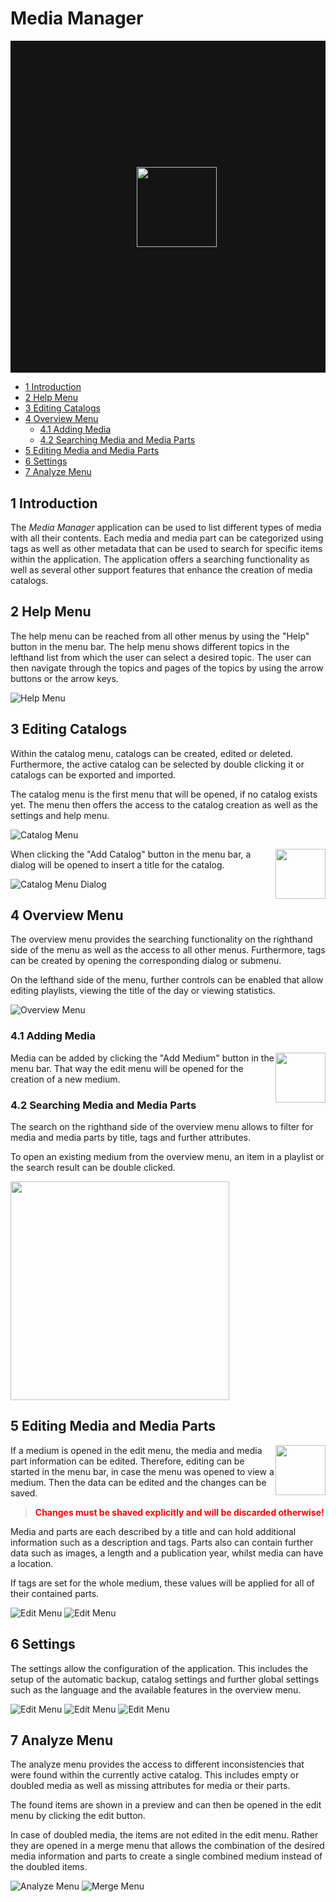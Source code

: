 # Media Manager

<div style="background: #141414;" width="100%" height="640px">
  <img style="margin: 40%; padding-right: 64px" src="./styles/app_icon/icon.png" height="128px"/>
</div>

<div style="page-break-after: always;"></div>

- [1 Introduction](#1-introduction)
- [2 Help Menu](#2-help-menu)
- [3 Editing Catalogs](#3-editing-catalogs)
- [4 Overview Menu](#4-overview-menu)
  - [4.1 Adding Media](#41-adding-media)
  - [4.2 Searching Media and Media Parts](#42-searching-media-and-media-parts)
- [5 Editing Media and Media Parts](#5-editing-media-and-media-parts)
- [6 Settings](#6-settings)
- [7 Analyze Menu](#7-analyze-menu)

## 1 Introduction

The _Media Manager_ application can be used to list different types of media with all their contents. Each media and media part can be categorized using tags as well as other metadata that can be used to search for specific items within the application. The application offers a searching functionality as well as several other support features that enhance the creation of media catalogs.

## 2 Help Menu

The help menu can be reached from all other menus by using the "Help" button in the menu bar. The help menu shows different topics in the lefthand list from which the user can select a desired topic. The user can then navigate through the topics and pages of the topics by using the arrow buttons or the arrow keys.

![Help Menu](../HelpImages/HelpMenu.png)

<div style="page-break-after: always;"></div>

## 3 Editing Catalogs

Within the catalog menu, catalogs can be created, edited or deleted. Furthermore, the active catalog can be selected by double clicking it or catalogs can be exported and imported.

The catalog menu is the first menu that will be opened, if no catalog exists yet. The menu then offers the access to the catalog creation as well as the settings and help menu.

![Catalog Menu](../HelpImages/CatalogMenu.png)

<img style="float: right;" src="./styles/editing/add_catalog.png" height="80px" />

When clicking the "Add Catalog" button in the menu bar, a dialog will be opened to insert a title for the catalog.

![Catalog Menu Dialog](../HelpImages/CatalogMenu_Edit.png)

<div style="page-break-after: always;"></div>

## 4 Overview Menu

The overview menu provides the searching functionality on the righthand side of the menu as well as the access to all other menus. Furthermore, tags can be created by opening the corresponding dialog or submenu.

On the lefthand side of the menu, further controls can be enabled that allow editing playlists, viewing the title of the day or viewing statistics.

![Overview Menu](../HelpImages/OverviewMenu.png)

### 4.1 Adding Media

<img style="float: right;" src="./styles/editing/add_medium.png" height="80px" />

Media can be added by clicking the "Add Medium" button in the menu bar. That way the edit menu will be opened for the creation of a new medium.

### 4.2 Searching Media and Media Parts

The search on the righthand side of the overview menu allows to filter for media and media parts by title, tags and further attributes.

To open an existing medium from the overview menu, an item in a playlist or the search result can be double clicked.

<img src="../HelpImages/OverviewMenu_Search.png" height="350px" />

<div style="page-break-after: always;"></div>

## 5 Editing Media and Media Parts

<img style="float: right;" src="./styles/editing/edit_blue.png" height="80px" />

If a medium is opened in the edit menu, the media and media part information can be edited. Therefore, editing can be started in the menu bar, in case the menu was opened to view a medium. Then the data can be edited and the changes can be saved.

> <span style="color:red"><b>Changes must be shaved explicitly and will be discarded otherwise!</b></span>

Media and parts are each described by a title and can hold additional information such as a description and tags. Parts also can contain further data such as images, a length and a publication year, whilst media can have a location.

If tags are set for the whole medium, these values will be applied for all of their contained parts.

![Edit Menu](../HelpImages/EditMenu.png)
![Edit Menu](../HelpImages/EditMenu_Part.png)

<div style="page-break-after: always;"></div>

## 6 Settings

The settings allow the configuration of the application. This includes the setup of the automatic backup, catalog settings and further global settings such as the language and the available features in the overview menu.

![Edit Menu](../HelpImages/SettingsMenu_Backup.png)
![Edit Menu](../HelpImages/SettingsMenu_Catalog.png)
![Edit Menu](../HelpImages/SettingsMenu_Global.png)

<div style="page-break-after: always;"></div>

## 7 Analyze Menu

The analyze menu provides the access to different inconsistencies that were found within the currently active catalog. This includes empty or doubled media as well as missing attributes for media or their parts.

The found items are shown in a preview and can then be opened in the edit menu by clicking the edit button.

In case of doubled media, the items are not edited in the edit menu. Rather they are opened in a merge menu that allows the combination of the desired media information and parts to create a single combined medium instead of the doubled items.

![Analyze Menu](../HelpImages/AnalyzeMenu.png)
![Merge Menu](../HelpImages/AnalyzeMenu_MergeEdit.png)
